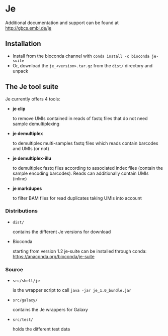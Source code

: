# Je

Additional documentation and support can be found at http://gbcs.embl.de/je

## Installation

* Install from the bioconda channel with `` conda install -c bioconda je-suite ``
* Or, download the ``je_<version>.tar.gz`` from the ``dist/`` directory and unpack

## The Je tool suite

Je currently offers 4 tools:

* **je clip**

	to remove UMIs contained in reads of fastq files that do not need sample demultiplexing

* **je demultiplex**

	to demultiplex multi-samples fastq files which reads contain barcodes and UMIs (or not)

* **je demultiplex-illu**

 	to demultiplex fastq files according to associated index files (contain the sample encoding barcodes).
 	Reads can additionally contain UMIs (inline)

* **je markdupes**

 	to filter BAM files for read duplicates taking UMIs into account


### Distributions

* ``dist/``

    contains the different Je versions for download

* Bioconda

	starting from version 1.2 je-suite can be installed through conda: https://anaconda.org/bioconda/je-suite

### Source

* ``src/shell/je``

    is the wrapper script to call ``java -jar je_1.0_bundle.jar``

* ``src/galaxy/``

    contains the Je wrappers for Galaxy

* ``src/test/``

    holds the different test data
